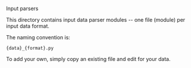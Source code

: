 Input parsers

This directory contains input data parser modules -- one file (module) per input data format.

The naming convention is: 

```
{data}_{format}.py
```

To add your own, simply copy an existing file and edit for your data.